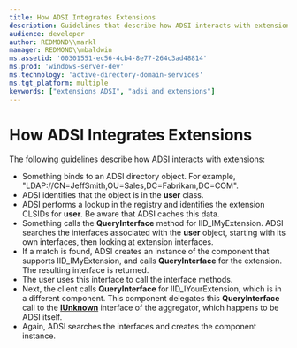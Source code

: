```yaml
---
title: How ADSI Integrates Extensions
description: Guidelines that describe how ADSI interacts with extensions.
audience: developer
author: REDMOND\\markl
manager: REDMOND\\mbaldwin
ms.assetid: '00301551-ec56-4cb4-8e77-264c3ad48814'
ms.prod: 'windows-server-dev'
ms.technology: 'active-directory-domain-services'
ms.tgt_platform: multiple
keywords: ["extensions ADSI", "adsi and extensions"]
---
```


# How ADSI Integrates Extensions

The following guidelines describe how ADSI interacts with extensions:

-   Something binds to an ADSI directory object. For example, "LDAP://CN=JeffSmith,OU=Sales,DC=Fabrikam,DC=COM".
-   ADSI identifies that the object is in the **user** class.
-   ADSI performs a lookup in the registry and identifies the extension CLSIDs for **user**. Be aware that ADSI caches this data.
-   Something calls the **QueryInterface** method for IID\_IMyExtension. ADSI searches the interfaces associated with the **user** object, starting with its own interfaces, then looking at extension interfaces.
-   If a match is found, ADSI creates an instance of the component that supports IID\_IMyExtension, and calls **QueryInterface** for the extension. The resulting interface is returned.
-   The user uses this interface to call the interface methods.
-   Next, the client calls **QueryInterface** for IID\_IYourExtension, which is in a different component. This component delegates this **QueryInterface** call to the [**IUnknown**](_com_iunknown) interface of the aggregator, which happens to be ADSI itself.
-   Again, ADSI searches the interfaces and creates the component instance.

 

 





